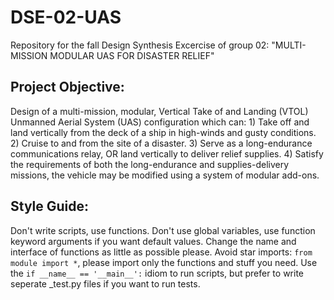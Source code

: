 # DSE-02-UAS
Repository for the fall Design Synthesis Excercise of group 02:
"MULTI-MISSION MODULAR UAS FOR DISASTER RELIEF"

## Project Objective:
Design of a multi-mission, modular, Vertical Take of and Landing
(VTOL) Unmanned Aerial System (UAS) configuration which can: 1) Take off and land
vertically from the deck of a ship in high-winds and gusty conditions. 2) Cruise to and from
the site of a disaster. 3) Serve as a long-endurance communications relay, OR land vertically
to deliver relief supplies. 4) Satisfy the requirements of both the long-endurance and
supplies-delivery missions, the vehicle may be modified using a system of modular add-ons.

## Style Guide:
Don't write scripts, use functions.
Don't use global variables, use function keyword arguments if you want default values.
Change the name and interface of functions as little as possible please.
Avoid star imports: `from module import *`, please import only the functions and stuff you need.
Use the `if __name__ == '__main__':` idiom to run scripts, but prefer to write seperate _test.py files if you want to run tests.